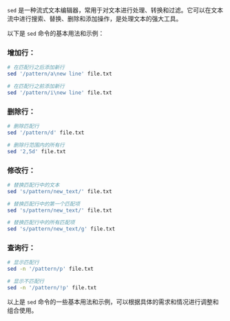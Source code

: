 `sed` 是一种流式文本编辑器，常用于对文本进行处理、转换和过滤。它可以在文本流中进行搜索、替换、删除和添加操作，是处理文本的强大工具。

以下是 `sed` 命令的基本用法和示例：

### 增加行：

```bash
# 在匹配行之后添加新行
sed '/pattern/a\new line' file.txt

# 在匹配行之前添加新行
sed '/pattern/i\new line' file.txt
```

### 删除行：

```bash
# 删除匹配行
sed '/pattern/d' file.txt

# 删除行范围内的所有行
sed '2,5d' file.txt
```

### 修改行：

```bash
# 替换匹配行中的文本
sed 's/pattern/new_text/' file.txt

# 替换匹配行中的第一个匹配项
sed 's/pattern/new_text/' file.txt

# 替换匹配行中的所有匹配项
sed 's/pattern/new_text/g' file.txt
```

### 查询行：

```bash
# 显示匹配行
sed -n '/pattern/p' file.txt

# 显示不匹配行
sed -n '/pattern/!p' file.txt
```

以上是 `sed` 命令的一些基本用法和示例，可以根据具体的需求和情况进行调整和组合使用。